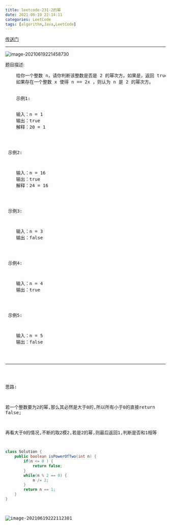 ```yaml
---
title: leetcode-231-2的幂
date: 2021-06-19 22:14:11
categories: LeetCode
tags: [algorithm,Java,LeetCode]
---
```


<a href="https://leetcode-cn.com/problems/power-of-two/">传送门</a>

<hr/>

![image-20210619221458730](https://gitee.com/cao_ziqiang/img/raw/master/20210619221505.png)

题目描述:

<pre>
    给你一个整数 n，请你判断该整数是否是 2 的幂次方。如果是，返回 true ；否则，返回 false 。
    如果存在一个整数 x 使得 n == 2x ，则认为 n 是 2 的幂次方。


​    示例1:

<pre>
    输入：n = 1
	输出：true
	解释：20 = 1
</pre>


​	示例2:

<pre>
    输入：n = 16
	输出：true
	解释：24 = 16
</pre>


​	示例3:

<pre>
    输入：n = 3
	输出：false
</pre>


​	示例4:

<pre>
    输入：n = 4
	输出：true
</pre>


​	示例5:

<pre>
    输入：n = 5
	输出：false
</pre>




<hr>


思路:

若一个整数要为2的幂,那么其必然是大于0的,所以所有小于0的直接return false;

再看大于0的情况,不断的取2模2,若是2的幂,则最后返回1,判断是否和1相等

```java
class Solution {
    public boolean isPowerOfTwo(int n) {
        if(n <= 0 ) {
            return false;
        }
        while(n % 2 == 0) {
            n /= 2;
        }
        return n == 1;
    }
}
```

![image-20210619222112301](https://gitee.com/cao_ziqiang/img/raw/master/20210620205816.png)

